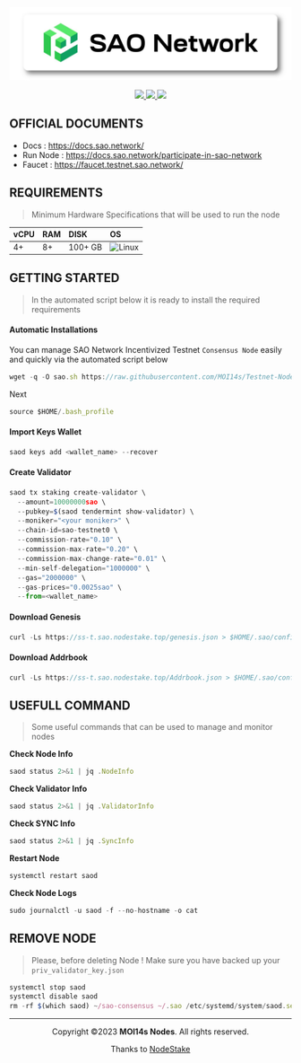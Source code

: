 <p align="center">
<img sizes="(max-width: 600px) 480px, 800px" src="https://raw.githubusercontent.com/MOI14s/Testnet-Node/main/SAO%20Network/SAO.png"></p>
  
<div id="badges">
  <p align="center">
   <a href="https://www.sao.network/">
  <img src="https://img.shields.io/badge/Website-4285F4?style=for-the-badge&logo=GoogleChrome&logoColor=white&style=flat"/>
  <a href="https://twitter.com/SAONetwork">
    <img src="https://img.shields.io/badge/Twitter-1DA1F2?style=for-the-badge&logo=twitter&logoColor=white&style=flat"/>
  </a>
  <a href="https://discord.gg/e4rxmgK7">
    <img src="https://img.shields.io/badge/Discord-%235865F2.svg?style=for-the-badge&logo=discord&logoColor=white&style=flat"/>
  </a>
  </p>
</div>

## OFFICIAL DOCUMENTS
- Docs : https://docs.sao.network/
- Run Node : https://docs.sao.network/participate-in-sao-network
- Faucet : https://faucet.testnet.sao.network/
     
## REQUIREMENTS
> Minimum Hardware Specifications that will be used to run the node
    
| vCPU | RAM | DISK | OS |
| :--  | :-- | :--- | :- |
| 4+ | 8+ | 100+ GB | ![Linux](https://img.shields.io/badge/Linux-FCC624?style=for-the-badge&logo=linux&logoColor=black)|

## GETTING STARTED
> In the automated script below it is ready to install the required requirements
#### Automatic Installations
You can manage SAO Network Incentivized Testnet `Consensus Node` easily and quickly via the automated script below
```javascript
wget -q -O sao.sh https://raw.githubusercontent.com/MOI14s/Testnet-Node/main/SAO%20Network/sao.sh && chmod +x sao.sh && sudo /bin/bash sao.sh
```
Next
```javascript
source $HOME/.bash_profile
```
#### Import Keys Wallet
```javascript
saod keys add <wallet_name> --recover
```

#### Create Validator
```javascript
saod tx staking create-validator \
  --amount=10000000sao \
  --pubkey=$(saod tendermint show-validator) \
  --moniker="<your moniker>" \
  --chain-id=sao-testnet0 \
  --commission-rate="0.10" \
  --commission-max-rate="0.20" \
  --commission-max-change-rate="0.01" \
  --min-self-delegation="1000000" \
  --gas="2000000" \
  --gas-prices="0.0025sao" \
  --from=<wallet_name>
  ```
  
#### Download Genesis
```javascript
curl -Ls https://ss-t.sao.nodestake.top/genesis.json > $HOME/.sao/config/genesis.json
````

#### Download Addrbook
```javascript
curl -Ls https://ss-t.sao.nodestake.top/Addrbook.json > $HOME/.sao/config/Addrbook.json
```

## USEFULL COMMAND
> Some useful commands that can be used to manage and monitor nodes

**Check Node Info**
```javascript
saod status 2>&1 | jq .NodeInfo
```
**Check Validator Info**
```javascript
saod status 2>&1 | jq .ValidatorInfo
```
**Check SYNC Info**
```javascript
saod status 2>&1 | jq .SyncInfo
```
**Restart Node**
```javascript
systemctl restart saod
```
**Check Node Logs**
```javascript
sudo journalctl -u saod -f --no-hostname -o cat
```

## REMOVE NODE
> Please, before deleting Node ! Make sure you have backed up your `priv_validator_key.json`

```javascript
systemctl stop saod
systemctl disable saod
rm -rf $(which saod) ~/sao-consensus ~/.sao /etc/systemd/system/saod.service
```

<hr/>
<p align="center"> Copyright ©2023 <b>MOI14s Nodes</b>. All rights reserved.
<p align="center">Thanks to <a href="https://nodestake.top/">NodeStake </a></p>

